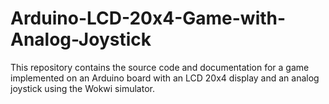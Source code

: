 # Arduino-LCD-20x4-Game-with-Analog-Joystick
This repository contains the source code and documentation for a game implemented on an Arduino board with an LCD 20x4 display and an analog joystick using the Wokwi simulator.
